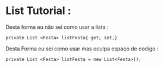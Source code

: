 # List Tutorial :

Desta forma eu não sei como usar a lista :

	private List <Festa> listFesta{ get; set;}


Desta Forma eu sei como usar mas oculpa espaço de codigo : 

	private List <Festa> listFesta = new List<Festa>();